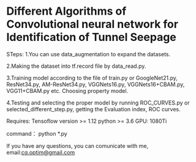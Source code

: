 # Different Algorithms of Convolutional neural network for Identification of Tunnel Seepage

STeps:
1.You can use data_augmentation to expand the datasets.

2.Making the dataset into tf.record file by data_read.py.

3.Training model according to the file of train.py or GoogleNet21.py, ResNet34.py, AM-ResNet34.py, VGGNets16.py, VGGNets16+CBAM.py, VGG11+CBAM.py etc. Choosing property model.

4.Testing and selecting the proper model by running ROC_CURVES.py or selected_different_step.py, getting the Evaluation index,  ROC curves. 

Requires:
Tensoflow version >= 1.12
python >= 3.6
GPU: 1080Ti

command：
python *.py

If you have any questions, you can comunicate with me, email:cq.optim@gmail.com
